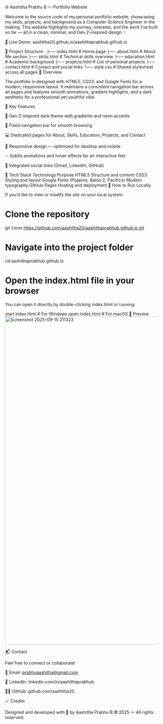 🌐 Aashitha Prabhu B — Portfolio Website

Welcome to the source code of my personal portfolio website, showcasing my skills, projects, and background as a Computer Science Engineer in the making.
This website highlights my journey, interests, and the work I’ve built so far — all in a clean, minimal, and Gen Z–inspired design ✨

🔗 Live Demo: aashitha20.github.io/aashithaprabhub.github.io

📁 Project Structure
.
├── index.html         # Home page
├── about.html         # About Me section
├── skills.html        # Technical skills overview
├── education.html     # Academic background
├── projects.html      # List of personal projects
├── contact.html       # Contact and social links
└── style.css          # Shared stylesheet across all pages
🧠 Overview

The portfolio is designed with HTML5, CSS3, and Google Fonts for a modern, responsive layout.
It maintains a consistent navigation bar across all pages and features smooth animations, gradient highlights, and a dark aesthetic for a professional yet youthful vibe.

💫 Key Features

🎨 Gen Z–inspired dark theme with gradients and neon accents

🧭 Fixed navigation bar for smooth browsing

💻 Dedicated pages for About, Skills, Education, Projects, and Contact

📱 Responsive design — optimized for desktop and mobile

✨ Subtle animations and hover effects for an interactive feel

💌 Integrated social links (Gmail, LinkedIn, GitHub)

🧩 Tech Stack
Technology	Purpose
HTML5	Structure and content
CSS3	Styling and layout
Google Fonts (Poppins, Baloo 2, Pacifico)	Modern typography
GitHub Pages	Hosting and deployment
🚀 How to Run Locally

If you’d like to view or modify the site on your local system:
# Clone the repository
git clone https://github.com/aashitha20/aashithaprabhub.github.io.git

# Navigate into the project folder
cd aashithaprabhub.github.io

# Open the index.html file in your browser

You can open it directly by double-clicking index.html or running:

start index.html    # For Windows
open index.html     # For macOS
📸 Preview
<img width="1919" height="1079" alt="Screenshot 2025-09-15 211323" src="https://github.com/user-attachments/assets/d43fc946-9e78-4322-b34c-a4846284d5fe" />

📬 Contact

Feel free to connect or collaborate!

📧 Email: prabhuaashitha@gmail.com

💼 LinkedIn: linkedin.com/in/aashithaprabhub

🧑‍💻 GitHub: github.com/aashitha20

🪄 Credits

Designed and developed with 💜 by Aashitha Prabhu B
© 2025 — All rights reserved.

